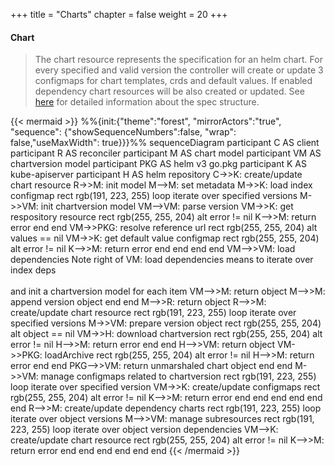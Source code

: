 +++
title = "Charts"
chapter = false
weight = 20
+++

#### Chart

> The chart resource represents the specification for an helm chart. For every specified and valid version the controller will create or update  3 configmaps for chart templates, crds and default values. If enabled dependency chart resources will be also created or updated. See [here](https://github.com/soer3n/apps-operator/blob/master/apis/helm/v1alpha1/chart_types.go) for detailed information about the spec structure.

{{< mermaid >}}
%%{init:{"theme":"forest", "mirrorActors":"true", "sequence": {"showSequenceNumbers":false, "wrap": false,"useMaxWidth": true}}}%%
sequenceDiagram
    participant C AS client
    participant R AS reconciler
    participant M AS chart model
    participant VM AS chartversion model
    participant PKG AS helm v3 go.pkg
    participant K AS kube-apiserver
    participant H AS helm repository
    C->>K: create/update chart resource
    R->>M: init model
    M-->M: set metadata
    M->>K: load index configmap
    rect rgb(191, 223, 255)
    loop iterate over specified versions
        M->>VM: init chartversion model
        VM-->VM: parse version
        VM->>K: get respository resource
        rect rgb(255, 255, 204)
        alt error != nil
            K-->>M: return error
        end
        end
        VM->>PKG: resolve reference url
        rect rgb(255, 255, 204)
        alt values == nil
            VM->>K: get default value configmap
            rect rgb(255, 255, 204)
            alt error != nil
                K-->>M: return error
            end
            end
        end
        end
        VM-->>VM: load dependencies
        Note right of VM: load dependencies means to iterate over index deps<br><br> and init a chartversion model for each item
        VM-->>M: return object
        M-->>M: append version object
    end
    end
    M-->>R: return object
    R-->>M: create/update chart resource
    rect rgb(191, 223, 255)
    loop iterate over specified versions
        M->>VM: prepare version object
        rect rgb(255, 255, 204)
        alt object == nil
            VM->>H: download chartversion
            rect rgb(255, 255, 204)
            alt error != nil
                H-->>M: return error
            end
            end
            H-->>VM: return object
            VM->>PKG: loadArchive
            rect rgb(255, 255, 204)
            alt error != nil
                H-->>M: return error
            end
            end
            PKG-->>VM: return unmarshaled chart object
        end
        end
        M->>VM: manage configmaps related to chartversion
        rect rgb(191, 223, 255)
        loop iterate over specified version
            VM->>K: create/update configmaps
            rect rgb(255, 255, 204)
            alt error != nil
                K-->>M: return error
            end
            end
        end
        end
    end
    end
    R-->>M: create/update dependency charts
    rect rgb(191, 223, 255)
    loop iterate over object versions
        M-->>VM: manage subresources
        rect rgb(191, 223, 255)
        loop iterate over object version dependencies
            VM-->K: create/update chart resource
             rect rgb(255, 255, 204)
            alt error != nil
                K-->>M: return error
            end
            end
        end
        end
    end
    end
{{< /mermaid >}}
